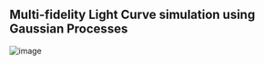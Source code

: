 ## Multi-fidelity Light Curve simulation using Gaussian Processes

![image](https://github.com/user-attachments/assets/e5949a48-be12-4d36-82c2-8ba9a896497d)
